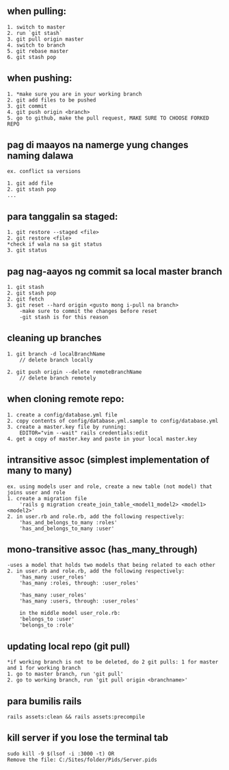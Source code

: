 ## when pulling:
    1. switch to master
    2. run `git stash`
    3. git pull origin master
    4. switch to branch
    5. git rebase master
    6. git stash pop

## when pushing:
    1. *make sure you are in your working branch
    2. git add files to be pushed
    3. git commit
    4. git push origin <branch>
    5. go to github, make the pull request, MAKE SURE TO CHOOSE FORKED REPO



## pag di maayos na namerge yung changes naming dalawa
    ex. conflict sa versions

    1. git add file
    2. git stash pop
    ...


## para tanggalin sa staged:
    1. git restore --staged <file>
    2. git restore <file>
    *check if wala na sa git status
    3. git status

## pag nag-aayos ng commit sa local master branch
    1. git stash
    2. git stash pop
    2. git fetch
    3. git reset --hard origin <gusto mong i-pull na branch>
        -make sure to commit the changes before reset
        -git stash is for this reason

## cleaning up branches
    1. git branch -d localBranchName
        // delete branch locally

    2. git push origin --delete remoteBranchName
        // delete branch remotely

## when cloning remote repo:
    1. create a config/database.yml file
    2. copy contents of config/database.yml.sample to config/database.yml
    3. create a master.key file by running:
        EDITOR="vim --wait" rails credentials:edit
    4. get a copy of master.key and paste in your local master.key


## intransitive assoc (simplest implementation of many to many)
    ex. using models user and role, create a new table (not model) that joins user and role
    1. create a migration file
        'rails g migration create_join_table_<model1_model2> <model1> <model2>'
    2. in user.rb and role.rb, add the following respectively:
        'has_and_belongs_to_many :roles'
        'has_and_belongs_to_many :user'

## mono-transitive assoc (has_many_through)
    -uses a model that holds two models that being related to each other
    2. in user.rb and role.rb, add the following respectively:
        'has_many :user_roles'
        'has_many :roles, through: :user_roles'

        'has_many :user_roles'
        'has_many :users, through: :user_roles'

        in the middle model user_role.rb:
        'belongs_to :user'
        'belongs_to :role'


## updating local repo (git pull)
    *if working branch is not to be deleted, do 2 git pulls: 1 for master and 1 for working branch
    1. go to master branch, run 'git pull'
    2. go to working branch, run 'git pull origin <branchname>'

## para bumilis rails
    rails assets:clean && rails assets:precompile 

## kill server if you lose the terminal tab
    sudo kill -9 $(lsof -i :3000 -t) OR
    Remove the file: C:/Sites/folder/Pids/Server.pids